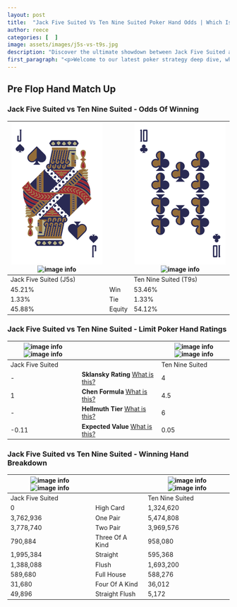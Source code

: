 ```yaml
---
layout: post
title:  "Jack Five Suited Vs Ten Nine Suited Poker Hand Odds | Which Is The Better Hand In Poker? A Complete Guide"
author: reece
categories: [  ]
image: assets/images/j5s-vs-t9s.jpg
description: "Discover the ultimate showdown between Jack Five Suited and Ten Nine Suited in poker! Uncover the odds, strategies, and scenarios where one hand triumphs over the other. Get ready to up your poker game with this thrilling analysis."
first_paragraph: "<p>Welcome to our latest poker strategy deep dive, where we're pitting two distinct hands against each other in a high-stakes showdown: Jack Five Suited vs Ten Nine Suited.</p><p>In the dynamic world of poker, every decision counts, and knowing which hand holds the upper hand is key to your success at the table.</p><p>In this article, we'll dissect these two hands, explore the scenarios where one dominates the other, and equip you with the knowledge to make strategic choices that can tip the odds in your favor.</p><p>Get ready to unravel the intriguing dynamics of these poker hands and elevate your game to new heights.</p>"
---
```




[comment]: # (sp0)

## Pre Flop Hand Match Up

<div class="table hand-ratings" markdown="1"> 



### Jack Five Suited vs Ten Nine Suited - Odds Of Winning


    
| ![image info](assets/images/hand1/j.png) ![image info](assets/images/hand1/5s.png) |  | ![image info](assets/images/hand2/t.png) ![image info](assets/images/hand2/9s.png) |
| -------- | -------- | -------- |
| Jack Five Suited (J5s) |  | Ten Nine Suited (T9s) |
| 45.21% | Win | 53.46% |
| 1.33% | Tie | 1.33% |
| 45.88% | Equity | 54.12% |




[comment]: # (sp1)



### Jack Five Suited vs Ten Nine Suited - Limit Poker Hand Ratings


    
| ![image info](https://www.riverpairs.com/assets/images/hand1/j.png) ![image info](https://www.riverpairs.com/assets/images/hand1/5s.png) |  | ![image info](https://www.riverpairs.com/assets/images/hand2/t.png) ![image info](https://www.riverpairs.com/assets/images/hand2/9s.png) |
| -------- | -------- | -------- |
| Jack Five Suited |  | Ten Nine Suited |
| - | **Sklansky Rating** [What is this?](/sklansky-rating-explained) | 4 |
| 1 | **Chen Formula** [What is this?](/chen-formula-explained) | 4.5 |
| - | **Hellmuth Tier** [What is this?](/Hellmuth-tier-explained) | 6 |
| -0.11 | **Expected Value** [What is this?](/expected-value-explained) | 0.05 |




[comment]: # (sp2)



### Jack Five Suited vs Ten Nine Suited - Winning Hand Breakdown


    
| ![image info](https://www.riverpairs.com/assets/images/hand1/j.png) ![image info](https://www.riverpairs.com/assets/images/hand1/5s.png) |  | ![image info](https://www.riverpairs.com/assets/images/hand2/t.png) ![image info](https://www.riverpairs.com/assets/images/hand2/9s.png) |
| -------- | -------- | -------- |
| Jack Five Suited |  | Ten Nine Suited |
| 0 | High Card | 1,324,620 |
| 3,762,936 | One Pair | 5,474,808 |
| 3,778,740 | Two Pair | 3,969,576 |
| 790,884 | Three Of A Kind | 958,080 |
| 1,995,384 | Straight | 595,368 |
| 1,388,088 | Flush | 1,693,200 |
| 589,680 | Full House | 588,276 |
| 31,680 | Four Of A Kind | 36,012 |
| 49,896 | Straight Flush | 5,172 |




[comment]: # (sp3)



</div>

[comment]: # (sp4)



[comment]: # (sp5)

